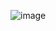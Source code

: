 ![image](https://user-images.githubusercontent.com/55765292/194339042-e5d3b675-bcf6-49c1-b62a-2f7733368af8.png)
